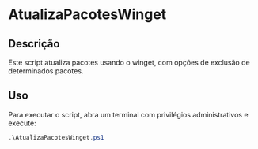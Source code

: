 # AtualizaPacotesWinget

## Descrição
Este script atualiza pacotes usando o winget, com opções de exclusão de determinados pacotes.

## Uso
Para executar o script, abra um terminal com privilégios administrativos e execute:
```powershell
.\AtualizaPacotesWinget.ps1

